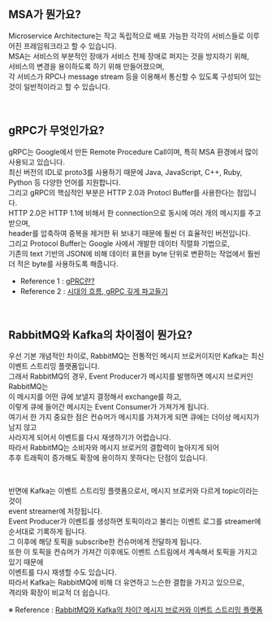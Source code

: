 ## MSA가 뭔가요?

Microservice Architecture는 작고 독립적으로 배포 가능한 각각의 서비스들로 이루어진 프레임워크라고 할 수 있습니다.  
MSA는 서비스의 부분적인 장애가 서비스 전체 장애로 퍼지는 것을 방지하기 위해,  
서비스의 변경을 용이하도록 하기 위해 만들어졌으며,  
각 서비스가 RPC나 message stream 등을 이용해서 통신할 수 있도록 구성되어 있는 것이 일반적이라고 할 수 있습니다.

<br>

## gRPC가 무엇인가요?

gRPC는 Google에서 만든 Remote Procedure Call이며, 특히 MSA 환경에서 많이 사용되고 있습니다.  
최신 버전의 IDL로 proto3를 사용하기 때문에 Java, JavaScript, C++, Ruby, Python 등 다양한 언어를 지원합니다.  
그리고 gRPC의 핵심적인 부분은 HTTP 2.0과 Protocl Buffer를 사용한다는 점입니다.  
HTTP 2.0은 HTTP 1.1에 비해서 한 connection으로 동시에 여러 개의 메시지를 주고 받으며,  
header를 압축하여 중복을 제거한 뒤 보내기 때문에 훨씬 더 효율적인 버전입니다.  
그리고 Protocol Buffer는 Google 사에서 개발한 데이터 직렬화 기법으로,  
기존의 text 기반의 JSON에 비해 데이터 표현을 byte 단위로 변환하는 작업에서 훨씬 더 적은 byte를 사용하도록 해줍니다.

- Reference 1 : [gPRC란?](https://chacha95.github.io/2020-06-15-gRPC1/)
- Reference 2 : [시대의 흐름, gRPC 깊게 파고들기](https://medium.com/naver-cloud-platform/nbp-%EA%B8%B0%EC%88%A0-%EA%B2%BD%ED%97%98-%EC%8B%9C%EB%8C%80%EC%9D%98-%ED%9D%90%EB%A6%84-grpc-%EA%B9%8A%EA%B2%8C-%ED%8C%8C%EA%B3%A0%EB%93%A4%EA%B8%B0-1-39e97cb3460)

<br>

## RabbitMQ와 Kafka의 차이점이 뭔가요?

우선 기본 개념적인 차이로, RabbitMQ는 전통적인 메시지 브로커이지만 Kafka는 최신 이벤트 스트리밍 플랫폼입니다.  
그래서 RabbitMQ의 경우, Event Producer가 메시지를 발행하면 메시지 브로커인 RabbitMQ는  
이 메시지를 어떤 큐에 보낼지 결정해서 exchange를 하고,  
이렇게 큐에 들어간 메시지는 Event Consumer가 가져가게 됩니다.  
여기서 한 가지 중요한 점은 컨슈머가 메시지를 가져가게 되면 큐에는 더이상 메시지가 남지 않고  
사라지게 되어서 이벤트를 다시 재생하기가 어렵습니다.  
따라서 RabbitMQ는 소비자와 메시지 브로커의 결합력이 높아지게 되어  
추후 트래픽이 증가해도 확장에 용이하지 못하다는 단점이 있습니다.

<br>

반면에 Kafka는 이벤트 스트리밍 플랫폼으로서, 메시지 브로커와 다르게 topic이라는 것이  
event streamer에 저장됩니다.  
Event Producer가 이벤트를 생성하면 토픽이라고 불리는 이벤트 로그를 streamer에 순서대로 기록하게 됩니다.  
그 이후에 해당 토픽을 subscribe한 컨슈머에게 전달하게 됩니다.  
또한 이 토픽을 컨슈머가 가져간 이후에도 이벤트 스트림에서 계속해서 토픽을 가지고 있기 때문에  
이벤트를 다시 재생할 수도 있습니다.  
따라서 Kafka는 RabbitMQ에 비해 더 유연하고 느슨한 결합을 가지고 있으므로,  
격리와 확장이 비교적 더 쉽습니다.

※ Reference : [RabbitMQ와 Kafka의 차이? 메시지 브로커와 이벤트 스트리밍 플랫폼](https://programming-workspace.tistory.com/69)
